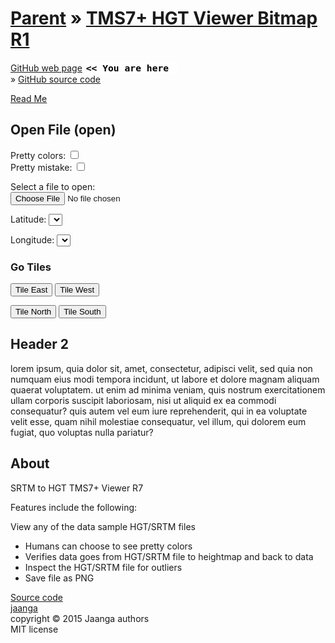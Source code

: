 [Parent]( ../index.html ) &raquo;
[TMS7+ HGT Viewer Bitmap R1]( tms7-hgt-viewer-bitmap.html )
===

[GitHub web page]( http://va3c.github.io/viewer/va3c-hacker-cookbook/templates/left-side-hackette/index-left-side-hackette.html "view the files as apps." ) <input value="<< You are here" size=15 style="font:bold 11pt monospace;border-width:0;" >  
&raquo; [GitHub source code]( https://github.com/va3c/viewer/tree/gh-pages/va3c-hacker-cookbook/templates/left-side-hackette/ "View files with GitHub" ) <scan style=display:none ><< You are here</scan>  

[Read Me]( #../readme.md# )

## Open File (open)

<div id=msg ></div>

Pretty colors: <input id=inpPretty type=checkbox title="display a continuous range of colors" >  
Pretty mistake: <input id=inpPrettyMistake type=checkbox title="BGR instead of RGB" >

Select a file to open:  
<input type=file id=inpFile onchange=ifr.contentWindow.readFile(); />

Latitude: <select id=selLat onchange=ifr.contentWindow.selectFile(); ></select>  

Longitude: <select id=selLon onchange=ifr.contentWindow.selectFile(); ></select>

### Go Tiles

<button onclick=ifr.contentWindow.tileEast(); >Tile East</button>
<button onclick=ifr.contentWindow.tileWest(); >Tile West</button>  

<button onclick=ifr.contentWindow.tileNorth(); >Tile North</button>
<button onclick=ifr.contentWindow.tileSouth(); >Tile South</button>

## Header 2

lorem ipsum, quia dolor sit, amet, consectetur, adipisci velit, sed quia non numquam eius modi tempora incidunt, ut labore et dolore magnam aliquam quaerat voluptatem. ut enim ad minima veniam, quis nostrum exercitationem ullam corporis suscipit laboriosam, nisi ut aliquid ex ea commodi consequatur? quis autem vel eum iure reprehenderit, qui in ea voluptate velit esse, quam nihil molestiae consequatur, vel illum, qui dolorem eum fugiat, quo voluptas nulla pariatur?


## About

SRTM to HGT TMS7+ Viewer R7

Features include the following:</h4>

View any of the data sample HGT/SRTM files

* Humans can choose to see pretty colors
* Verifies data goes from HGT/SRTM file to heightmap and back to data
* Inspect the HGT/SRTM file for outliers
* Save file as PNG

<a href="https://github.com/jaanga/terrain-plus/tree/gh-pages/cookbook/hgt-viewer/" target="_blank">Source code</a>  
<a href="http://jaanga.github.io" target="_blank">jaanga</a>  
copyright &copy; 2015 Jaanga authors  
MIT license  